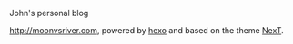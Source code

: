 John's personal blog

http://moonvsriver.com, powered by [hexo](https://hexo.io/) and based on the theme [NexT](https://github.com/iissnan/hexo-theme-next).
